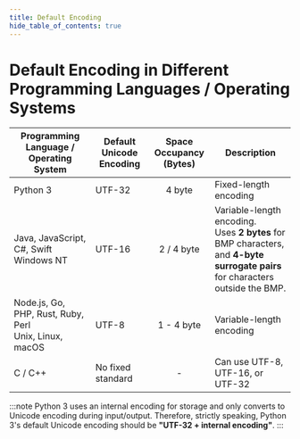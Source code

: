 ```yaml
---
title: Default Encoding
hide_table_of_contents: true
---
```


# Default Encoding in Different Programming Languages / Operating Systems

| Programming Language / Operating System                     | Default Unicode Encoding | Space Occupancy <br />(Bytes) | Description                                                  |
| ---------------------------------------------------------- | ----------------------- | :----------------------------: | ------------------------------------------------------------ |
| Python 3                                                   | UTF-32                  |          4 byte                | Fixed-length encoding                                        |
| Java, JavaScript, C#, Swift<br />Windows NT                | UTF-16                  |        2 / 4 byte              | Variable-length encoding.<br />Uses **2 bytes** for BMP characters,<br />and **4-byte surrogate pairs** for characters outside the BMP. |
| Node.js, Go, PHP, Rust, Ruby, Perl<br />Unix, Linux, macOS | UTF-8                   |        1 - 4 byte              | Variable-length encoding                                     |
| C / C++                                                    | No fixed standard       |              -                 | Can use UTF-8, UTF-16, or UTF-32                            |

:::note
Python 3 uses an internal encoding for storage and only converts to Unicode encoding during input/output. Therefore, strictly speaking, Python 3's default Unicode encoding should be **"UTF-32 + internal encoding"**.
:::
